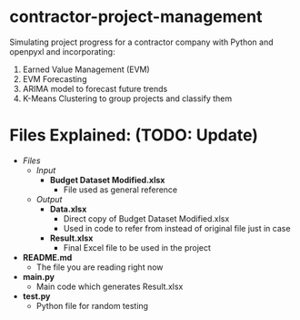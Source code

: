 # contractor-project-management
Simulating project progress for a contractor company with Python and openpyxl and incorporating:
1. Earned Value Management (EVM)
2. EVM Forecasting
3. ARIMA model to forecast future trends
4. K-Means Clustering to group projects and classify them

# Files Explained: (TODO: Update)
* _Files_
    * _Input_
        * __Budget Dataset Modified.xlsx__
            * File used as general reference
    * _Output_
        * __Data.xlsx__
            * Direct copy of Budget Dataset Modified.xlsx
            * Used in code to refer from instead of original file just in case
        * __Result.xlsx__
            * Final Excel file to be used in the project
* __README.md__
    * The file you are reading right now
* __main.py__
    * Main code which generates Result.xlsx
* __test.py__
    * Python file for random testing